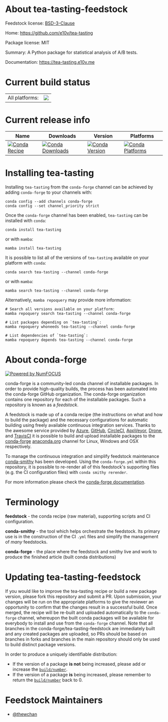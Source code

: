 About tea-tasting-feedstock
===========================

Feedstock license: [BSD-3-Clause](https://github.com/conda-forge/tea-tasting-feedstock/blob/main/LICENSE.txt)

Home: https://github.com/e10v/tea-tasting

Package license: MIT

Summary: A Python package for statistical analysis of A/B tests.

Documentation: https://tea-tasting.e10v.me

Current build status
====================


<table><tr><td>All platforms:</td>
    <td>
      <a href="https://dev.azure.com/conda-forge/feedstock-builds/_build/latest?definitionId=23037&branchName=main">
        <img src="https://dev.azure.com/conda-forge/feedstock-builds/_apis/build/status/tea-tasting-feedstock?branchName=main">
      </a>
    </td>
  </tr>
</table>

Current release info
====================

| Name | Downloads | Version | Platforms |
| --- | --- | --- | --- |
| [![Conda Recipe](https://img.shields.io/badge/recipe-tea--tasting-green.svg)](https://anaconda.org/conda-forge/tea-tasting) | [![Conda Downloads](https://img.shields.io/conda/dn/conda-forge/tea-tasting.svg)](https://anaconda.org/conda-forge/tea-tasting) | [![Conda Version](https://img.shields.io/conda/vn/conda-forge/tea-tasting.svg)](https://anaconda.org/conda-forge/tea-tasting) | [![Conda Platforms](https://img.shields.io/conda/pn/conda-forge/tea-tasting.svg)](https://anaconda.org/conda-forge/tea-tasting) |

Installing tea-tasting
======================

Installing `tea-tasting` from the `conda-forge` channel can be achieved by adding `conda-forge` to your channels with:

```
conda config --add channels conda-forge
conda config --set channel_priority strict
```

Once the `conda-forge` channel has been enabled, `tea-tasting` can be installed with `conda`:

```
conda install tea-tasting
```

or with `mamba`:

```
mamba install tea-tasting
```

It is possible to list all of the versions of `tea-tasting` available on your platform with `conda`:

```
conda search tea-tasting --channel conda-forge
```

or with `mamba`:

```
mamba search tea-tasting --channel conda-forge
```

Alternatively, `mamba repoquery` may provide more information:

```
# Search all versions available on your platform:
mamba repoquery search tea-tasting --channel conda-forge

# List packages depending on `tea-tasting`:
mamba repoquery whoneeds tea-tasting --channel conda-forge

# List dependencies of `tea-tasting`:
mamba repoquery depends tea-tasting --channel conda-forge
```


About conda-forge
=================

[![Powered by
NumFOCUS](https://img.shields.io/badge/powered%20by-NumFOCUS-orange.svg?style=flat&colorA=E1523D&colorB=007D8A)](https://numfocus.org)

conda-forge is a community-led conda channel of installable packages.
In order to provide high-quality builds, the process has been automated into the
conda-forge GitHub organization. The conda-forge organization contains one repository
for each of the installable packages. Such a repository is known as a *feedstock*.

A feedstock is made up of a conda recipe (the instructions on what and how to build
the package) and the necessary configurations for automatic building using freely
available continuous integration services. Thanks to the awesome service provided by
[Azure](https://azure.microsoft.com/en-us/services/devops/), [GitHub](https://github.com/),
[CircleCI](https://circleci.com/), [AppVeyor](https://www.appveyor.com/),
[Drone](https://cloud.drone.io/welcome), and [TravisCI](https://travis-ci.com/)
it is possible to build and upload installable packages to the
[conda-forge](https://anaconda.org/conda-forge) [anaconda.org](https://anaconda.org/)
channel for Linux, Windows and OSX respectively.

To manage the continuous integration and simplify feedstock maintenance
[conda-smithy](https://github.com/conda-forge/conda-smithy) has been developed.
Using the ``conda-forge.yml`` within this repository, it is possible to re-render all of
this feedstock's supporting files (e.g. the CI configuration files) with ``conda smithy rerender``.

For more information please check the [conda-forge documentation](https://conda-forge.org/docs/).

Terminology
===========

**feedstock** - the conda recipe (raw material), supporting scripts and CI configuration.

**conda-smithy** - the tool which helps orchestrate the feedstock.
                   Its primary use is in the construction of the CI ``.yml`` files
                   and simplify the management of *many* feedstocks.

**conda-forge** - the place where the feedstock and smithy live and work to
                  produce the finished article (built conda distributions)


Updating tea-tasting-feedstock
==============================

If you would like to improve the tea-tasting recipe or build a new
package version, please fork this repository and submit a PR. Upon submission,
your changes will be run on the appropriate platforms to give the reviewer an
opportunity to confirm that the changes result in a successful build. Once
merged, the recipe will be re-built and uploaded automatically to the
`conda-forge` channel, whereupon the built conda packages will be available for
everybody to install and use from the `conda-forge` channel.
Note that all branches in the conda-forge/tea-tasting-feedstock are
immediately built and any created packages are uploaded, so PRs should be based
on branches in forks and branches in the main repository should only be used to
build distinct package versions.

In order to produce a uniquely identifiable distribution:
 * If the version of a package **is not** being increased, please add or increase
   the [``build/number``](https://docs.conda.io/projects/conda-build/en/latest/resources/define-metadata.html#build-number-and-string).
 * If the version of a package **is** being increased, please remember to return
   the [``build/number``](https://docs.conda.io/projects/conda-build/en/latest/resources/define-metadata.html#build-number-and-string)
   back to 0.

Feedstock Maintainers
=====================

* [@thewchan](https://github.com/thewchan/)

